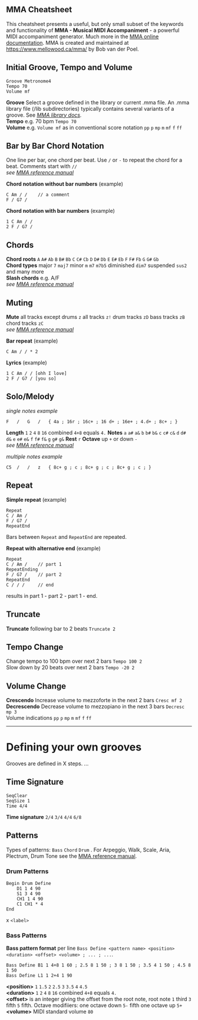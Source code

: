 MMA Cheatsheet
----

This cheatsheet presents a useful, but only small subset of the keywords and functionality of  **MMA - Musical MIDI Accompaniment** - a powerful MIDI accompaniment generator. Much more in the [MMA online documentation](https://www.mellowood.ca/mma/online-docs/html/mma.html). MMA is created and maintained at https://www.mellowood.ca/mma/ by Bob van der Poel.

Initial Groove, Tempo and Volume
----

```
Groove Metronome4
Tempo 70
Volume mf
```

**Groove** Select a groove defined in the library or current .mma file. An .mma library file (/lib subdirectories) typically contains several variants of a groove. See *[MMA library docs](https://www.mellowood.ca/mma/online-docs/html/lib/index.html).* \
**Tempo** e.g. 70 bpm `Tempo 70` \
**Volume**  e.g. `Volume mf` as in conventional score notation  `pp` `p` `mp` `m` `mf` `f` `ff`

Bar by Bar Chord Notation
----
One line per bar, one chord per beat. Use `/` or `-` to repeat the chord for a beat. Comments start with `//`\
*see [MMA reference manual](https://www.mellowood.ca/mma/online-docs/html/ref/node8.html)*

**Chord notation without bar numbers** (example)
```
C Am / /    // a comment
F / G7 /
```
**Chord notation with bar numbers** (example)
```
1 C Am / /
2 F / G7 /
```
Chords
----
**Chord roots** `A` `A#` `Ab` `B` `B#` `Bb` `C` `C#` `Cb` `D` `D#` `Db` `E` `E#` `Eb` `F` `F#` `Fb` `G` `G#` `Gb` \
**Chord types** major `7` `maj7` minor `m` `m7` `m7b5` diminished `dim7` suspended `sus2` and many more\
**Slash chords** e.g. A/F \
*see [MMA reference manual](https://www.mellowood.ca/mma/online-docs/html/ref/node36.html#SECTION003610000000000000000)*

Muting
----
**Mute** all tracks except drums `z` all tracks `z!` drum tracks `zD` bass tracks `zB` chord tracks `zC`\
*see [MMA reference manual](https://www.mellowood.ca/mma/online-docs/html/ref/node8.html#SECTION00840000000000000000)*

**Bar repeat** (example)
```
C Am / / * 2
```
**Lyrics** (example)
```
1 C Am / / [ohh I love]
2 F / G7 / [you so]
```

Solo/Melody
----

*single notes example*
```
F 	/ 	G 	/	{ 4a ; 16r ; 16c+ ; 16 d+ ; 16e+ ; 4.d+ ; 8c+ ; }
```
**Length** `1` `2` `4` `8` `16` combined `4+8` equals `4.`
**Notes** `a` `a#` `a&` `b` `b#` `b&` `c` `c#` `c&` `d` `d#` `d&` `e` `e#` `e&` `f` `f#` `f&` `g` `g#` `g&` **Rest** `r` **Octave** up `+` or down `-` \
*see [MMA reference manual](https://www.mellowood.ca/mma/online-docs/html/ref/node10.html#chap-solo)*

*multiple notes example*
```
C5 	/ 	/ 	z	{ 8c+ g ; c ; 8c+ g ; c ; 8c+ g ; c ; }
```

Repeat
----


**Simple repeat** (example)
```
Repeat
C / Am /
F / G7 /
RepeatEnd
```
Bars between `Repeat` and `RepeatEnd` are repeated.

**Repeat with alternative end** (example)
```
Repeat
C / Am /    // part 1
RepeatEnding
F / G7 /    // part 2
RepeatEnd
C / / /     // end
```
results in part 1 - part 2 - part 1 - end.

Truncate
----

**Truncate** following bar to 2 beats `Truncate 2`

Tempo Change
----

Change tempo to 100 bpm over next 2 bars `Tempo 100 2` \
Slow down by 20 beats over next 2 bars `Tempo -20 2`

## Volume Change


**Crescendo** Increase volume to mezzoforte in the next 2 bars `Cresc mf 2` \
**Decrescendo** Decrease volume to mezzopiano in the next 3 bars `Decresc mp 3` \
Volume indications `pp` `p` `mp` `m` `mf` `f` `ff`

---
# Defining your own grooves

Grooves are defined in X steps. ...

## Time Signature
```
SeqClear
SeqSize 1
Time 4/4
```
**Time signature** `2/4` `3/4` `4/4` `6/8`

## Patterns


Types of patterns: `Bass` `Chord` `Drum` . For Arpeggio, Walk, Scale, Aria, Plectrum, Drum Tone see the [MMA reference manual](https://www.mellowood.ca/mma/online-docs/html/ref/node4.html#SECTION00410000000000000000).

### Drum Patterns
```
Begin Drum Define
	D1 1 4 90
	S1 3 4 90
	CH1 1 4 90
	C1 CH1 * 4
End
```
x `<label> `

### Bass Patterns

**Bass pattern format** per line `Bass Define <pattern name> <position> <duration> <offset> <volume> ; ... ; ...`.  

```
Bass Define B1 1 4+8 1 60 ; 2.5 8 1 50 ; 3 8 1 50 ; 3.5 4 1 50 ; 4.5 8 1 50
Bass Define L1 1 2+4 1 90
```
**\<position\>** `1` `1.5` `2` `2.5` `3` `3.5` `4` `4.5`\
**\<duration\>**  `1` `2` `4` `8` `16` combined `4+8` equals `4.`\
**\<offset\>** is an integer giving the offset from the root note, root note `1` third `3` fifth `5` fifth. Octave modifiiers: one octave down `5-` fifth one octave up `5+`  \
**\<volume\>** MIDI standard volume `80`

